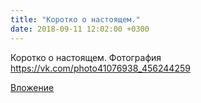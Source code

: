 ```yaml
---
title: "Коротко о настоящем."
date: 2018-09-11 12:02:00 +0300
---
```


Коротко о настоящем.
Фотография
https://vk.com/photo41076938_456244259

[Вложение](https://vk.com/photo41076938_456244259)
